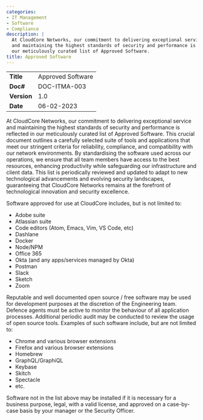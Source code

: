 ```yaml
---
categories:
- IT Management
- Software
- Compliance
description: |
  At CloudCore Networks, our commitment to delivering exceptional service
  and maintaining the highest standards of security and performance is reflected in
  our meticulously curated list of Approved Software.
title: Approved Software
---
```


|              |                                     |
|--------------|-------------------------------------|
| **Title**    | Approved Software             |
| **Doc#**     | DOC-ITMA-003 |
| **Version**  | 1.0                                 |
| **Date**     | 06-02-2023                              |

At CloudCore Networks, our commitment to delivering exceptional service and
maintaining the highest standards of security and performance is reflected in
our meticulously curated list of Approved Software. This crucial document
outlines a carefully selected suite of tools and applications that meet our
stringent criteria for reliability, compliance, and compatibility with our
network environments. By standardising the software used across our operations,
we ensure that all team members have access to the best resources, enhancing
productivity while safeguarding our infrastructure and client data. This list is
periodically reviewed and updated to adapt to new technological advancements and
evolving security landscapes, guaranteeing that CloudCore Networks remains at
the forefront of technological innovation and security excellence.

Software approved for use at CloudCore includes, but is not limited to:

* Adobe suite
* Atlassian suite
* Code editors (Atom, Emacs, Vim, VS Code, etc)
* Dashlane
* Docker
* Node/NPM
* Office 365
* Okta (and any apps/services managed by Okta)
* Postman
* Slack
* Sketch
* Zoom

Reputable and well documented open source / free software may be used for
development purposes at the discretion of the Engineering team. Defence agents
must be active to monitor the behaviour of all application processes. Additional
periodic audit may be conducted to review the usage of open source tools.
Examples of such software include, but are not limited to:

* Chrome and various browser extensions
* Firefox and various browser extensions
* Homebrew
* GraphQL/GraphiQL
* Keybase
* Skitch
* Spectacle
* etc.

Software not in the list above may be installed if it is necessary for a
business purpose, legal, with a valid license, and approved on a case-by-case
basis by your manager or the Security Officer.